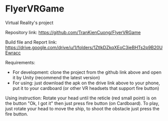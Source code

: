 # FlyerVRGame
Virtual Reality's project

Repository link: https://github.com/TranKienCuong/FlyerVRGame

Build file and Report link: https://drive.google.com/drive/u/1/folders/1ZtlkDZkqXEoC3ieBHTs2p9B20UEwracc

Requirements:
 + For development: clone the project from the github link above and open it by Unity (recommend the latest version) 
 + For using: just download the apk on the drive link above to your phone, put it to your cardboard (or other VR headsets that support fire button)

Using instruction:
Rotate your head until the reticle (red small point) is on the button "Ok, I got it" then just press fire button (on Cardboard). To play, just rotate your head to move the ship, to shoot the obstacle just press the fire button. 